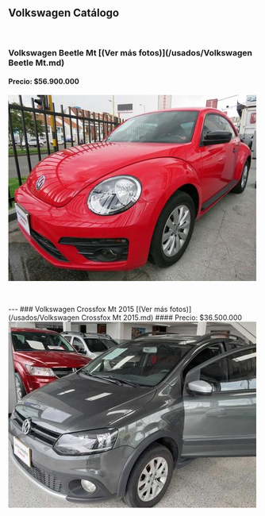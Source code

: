 ## Volkswagen Catálogo

<p>&nbsp;</p>

### Volkswagen Beetle Mt [(Ver más fotos)](/usados/Volkswagen Beetle Mt.md)
#### Precio: $56.900.000

<img src="/usados/images/Volkswagen Beetle Mt - 0.9355.jpg?raw=true"/>
<p>&nbsp;</p>
---
### Volkswagen Crossfox Mt 2015 [(Ver más fotos)](/usados/Volkswagen Crossfox Mt 2015.md)
#### Precio: $36.500.000

<img src="/usados/images/Volkswagen Crossfox Mt 2015 - 0.9703.jpg?raw=true"/>
<p>&nbsp;</p>
